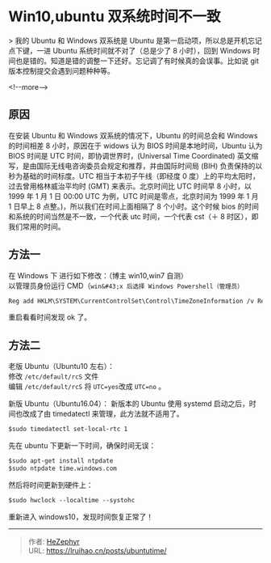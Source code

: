 # Win10,ubuntu 双系统时间不一致


&gt; 我的 Ubuntu 和 Windows 双系统是 Ubuntu 是第一启动项，所以总是开机忘记点下键，一进 Ubuntu 系统时间就不对了（总是少了 8 小时），回到 Windows 时间也是错的。知道是错的调整一下还好。忘记调了有时候真的会误事。比如说 git 版本控制提交会遇到问题种种等。

&lt;!--more--&gt;

## 原因

在安装 Ubuntu 和 Windows 双系统的情况下，Ubuntu 的时间总会和 Windows 的时间相差 8 小时，原因在于 widows 认为 BIOS 时间是本地时间，Ubuntu 认为 BIOS 时间是 UTC 时间，即协调世界时，(Universal Time Coordinated) 英文缩写，是由国际无线电咨询委员会规定和推荐，并由国际时间局 (BIH) 负责保持的以秒为基础的时间标度。UTC 相当于本初子午线（即经度 0 度）上的平均太阳时，过去曾用格林威治平均时 (GMT) 来表示。北京时间比 UTC 时间早 8 小时，以 1999 年 1 月 1 日 00:00 UTC 为例，UTC 时间是零点，北京时间为 1999 年 1 月 1 日早上 8 点整。)，所以我们在时间上面相隔了 8 个小时。这个时候 bios 的时间和系统的时间当然是不一致，一个代表 utc 时间，一个代表 cst（＋ 8 时区），即我们常用的时间。

## 方法一

在 Windows 下 进行如下修改：（博主 win10,win7 自测）  
以管理员身份运行 CMD（`win&#43;x 后选择 Windows Powershell（管理员）`

```default windows cmd 命令
Reg add HKLM\SYSTEM\CurrentControlSet\Control\TimeZoneInformation /v RealTimeIsUniversal /t REG_DWORD /d 1
```

重启看看时间发现 ok 了。

## 方法二

老版 Ubuntu（Ubuntu10 左右）：  
修改 `/etc/default/rcS` 文件  
编辑 `/etc/default/rcS` 将 `UTC=yes`改成 `UTC=no` 。

新版 Ubuntu（Ubuntu16.04）：
新版本的 Ubuntu 使用 systemd 启动之后，时间也改成了由 timedatectl 来管理，此方法就不适用了。

```default 重启完成将硬件时间 UTC 改为 CST，双系统时间保持一致。
$sudo timedatectl set-local-rtc 1
```

先在 ubuntu 下更新一下时间，确保时间无误：

```default ubuntu 命令
$sudo apt-get install ntpdate
$sudo ntpdate time.windows.com
```

然后将时间更新到硬件上：

```default ubuntu 命令
$sudo hwclock --localtime --systohc
```

重新进入 windows10，发现时间恢复正常了！


---

> 作者: [HeZephyr](https://github.com/HeZephyr)  
> URL: https://lruihao.cn/posts/ubuntutime/  

